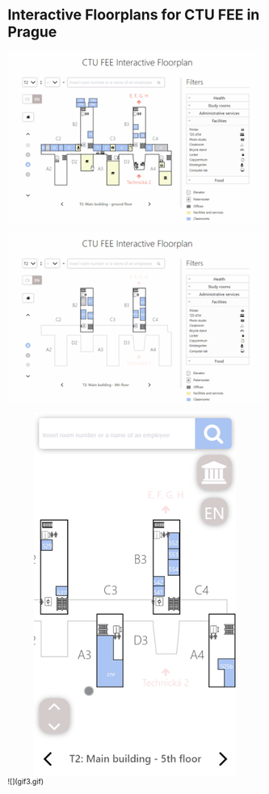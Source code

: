 # Interactive Floorplans for CTU FEE in Prague

![](gif0.gif)

![](gif1.gif)
<div style="text-align:center">
<img src="./gif2.gif" width="400">
</div>
![](gif3.gif)
